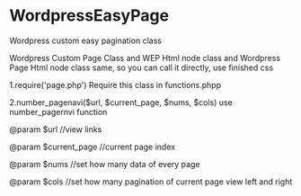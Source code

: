 # WordpressEasyPage
Wordpress custom easy pagination class

Wordpress Custom Page Class and WEP Html node class and Wordpress Page Html node class same, so you can call it directly, use finished css

1.require('page.php')
Require this class in functions.phpp

2.number_pagenavi($url, $current_page, $nums, $cols)
use number_pagernvi function

@param $url   //view links

@param $current_page //current page index

@param $nums //set how many data of every page

@param $cols //set how many pagination of current page view left and right
